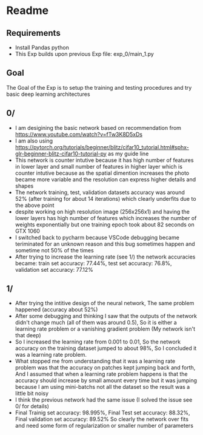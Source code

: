 # Readme
## Requirements
- Install Pandas python 
- This Exp builds upon previous Exp file: exp_0/main_1.py

## Goal
The Goal of the Exp is to setup the training and testing procedures and try basic deep learning architectures

## 0/
- I am desigining the basic network based on recommendation from https://www.youtube.com/watch?v=fTw3K8D5xDs
- I am also using https://pytorch.org/tutorials/beginner/blitz/cifar10_tutorial.html#sphx-glr-beginner-blitz-cifar10-tutorial-py as my guide line
- This network is counter intutive because it has high number of features in lower layer and small number of features in higher layer which is counter intutive because as the spatial dimention increases the photo became more variable and the resolution can express higher details and shapes
- The network training, test, validation datasets accuracy was around 52% (after training for about 14 iterations) which clearly underfits due to the above point
- despite working on high resolution image (256x256x1) and having the lower layers has high number of features which increases the number of weights exponentially but one training epoch took about 82 seconds on GTX 1060
- I switched back to pycharm because VSCode debugging became teriminated for an unknown reason and this bug sometimes happen and sometime not 50% of the times
- After trying to increase the learning rate (see 1/) the network accuracies became: train set accuracy: 77.44%, test set accuracy: 76.8%, validation set accuracy: 77.12%

## 1/
- After trying the intitive design of the neural network, The same problem happened (accuracy about 52%)
- After some debugging and thinking I saw that the outputs of the network didn't change much (all of them was around 0.5), So it is either a learning rate problem or a vanishing gradient problem (My network isn't that deep)
- So I increased the learning rate from 0.001 to 0.01, So the network accuracy on the training dataset jumped to about 98%, So I concluded it was a learning rate problem.
- What stopped me from understanding that it was a learning rate problem was that the accuracy on patches kept jumping back and forth, And I assumed that when a learning rate problem happens is that the accuracy should increase by small amount every time but it was jumping because I am using mini-batchs not all the dataset so the result was a little bit noisy
- I think the previous network had the same issue (I solved the issue see 0/ for details)
- Final Trainig set accuracy: 98.995%, Final Test set accuracy: 88.32%, Final validation set accuracy: 89.52% So clearly the network over fits and need some form of regularization or smaller number of parameters 

